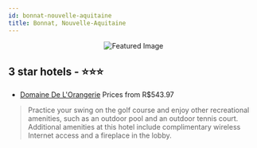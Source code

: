 ```yaml
---
id: bonnat-nouvelle-aquitaine
title: Bonnat, Nouvelle-Aquitaine
---
```


<center><img src="https://i.travelapi.com/hotels/2000000/1900000/1891900/1891840/51167065_z.jpg" alt="Featured Image" /></center>


##  3 star hotels - ⭐️⭐️⭐️

-    [Domaine De L'Orangerie](https://us.hurb.com/hotels/bonnat/domaine-de-l-orangerie-JNP-JP276191?cmp=18055) Prices from R$543.97
   > Practice your swing on the golf course and enjoy other recreational amenities, such as an outdoor pool and an outdoor tennis court. Additional amenities at this hotel include complimentary wireless Internet access and a fireplace in the lobby.
